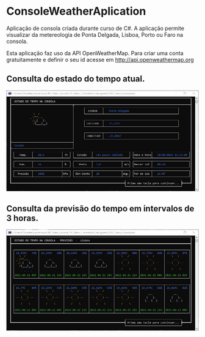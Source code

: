 # ConsoleWeatherAplication
Aplicação de consola criada durante curso de C#. A aplicação permite visualizar da metereologia de Ponta Delgada, Lisboa, Porto ou Faro na consola.

Esta aplicação faz uso da API OpenWeatherMap. Para criar uma conta gratuitamente e definir o seu id acesse em http://api.openweathermap.org

## Consulta do estado do tempo atual.
![alt text](https://github.com/CLSoftSilvestre/ConsoleWeatherAplication/blob/master/Ponta_Delgada.jpg?raw=true)

## Consulta da previsão do tempo em intervalos de 3 horas.
![alt text](https://github.com/CLSoftSilvestre/ConsoleWeatherAplication/blob/master/Previsao_Lisboa.jpg?raw=true)
